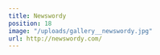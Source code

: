 ```yaml
---
title: Newswordy
position: 18
image: "/uploads/gallery__newswordy.jpg"
url: http://newswordy.com/
---
```


